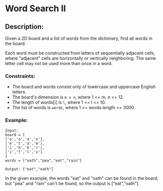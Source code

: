 # Word Search II

## Description:

Given a 2D board and a list of words from the dictionary, find all words in the board.

Each word must be constructed from letters of sequentially adjacent cells, where "adjacent" cells are horizontally or vertically neighboring. The same letter cell may not be used more than once in a word.

### Constraints:

* The board and words consist only of lowercase and uppercase English letters.
* The board's dimension is `m x n`, where 1 <= m, n <= 12.
* The length of words[i] is `l`, where 1 <= l <= 10.
* The list of words is `words`, where 1 <= words.length <= 3000.

### Example:

```
Input: 
board = [
['o','a','a','n'],
['e','t','a','e'],
['i','h','k','r'],
['i','f','l','v']
]
words = ["oath","pea","eat","rain"]

Output: ["eat","oath"]
```

In the given example, the words "eat" and "oath" can be found in the board, but "pea" and "rain" can't be found, so the output is ["eat","oath"].
